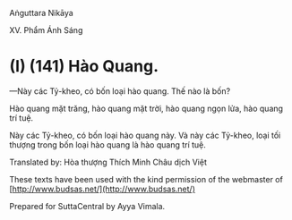  

Aṅguttara Nikāya

XV. Phẩm Ánh Sáng

# (I) (141) Hào Quang.

—Này các Tỷ-kheo, có bốn loại hào quang. Thế nào là bốn?

Hào quang mặt trăng, hào quang mặt trời, hào quang ngọn lửa, hào quang trí tuệ.

Này các Tỷ-kheo, có bốn loại hào quang này. Và này các Tỷ-kheo, loại tối thượng trong bốn loại hào quang là hào quang trí tuệ.

Translated by: Hòa thượng Thích Minh Châu dịch Việt

These texts have been used with the kind permission of the webmaster of [http://www.budsas.net/](http://www.budsas.net/)

Prepared for SuttaCentral by Ayya Vimala.